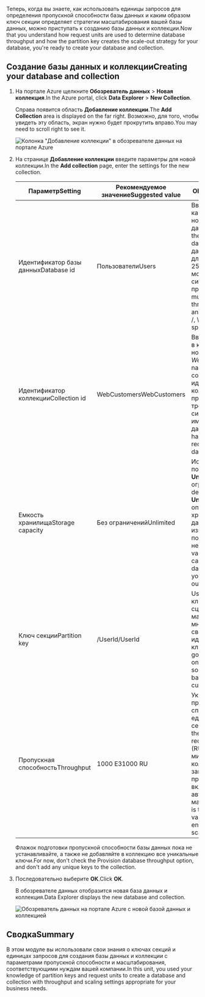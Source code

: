 <span data-ttu-id="b9491-101">Теперь, когда вы знаете, как использовать единицы запросов для определения пропускной способности базы данных и каким образом ключ секции определяет стратегии масштабирования вашей базы данных, можно приступать к созданию базы данных и коллекции.</span><span class="sxs-lookup"><span data-stu-id="b9491-101">Now that you understand how request units are used to determine database throughput and how the partition key creates the scale-out strategy for your database, you're ready to create your database and collection.</span></span>

## <a name="creating-your-database-and-collection"></a><span data-ttu-id="b9491-102">Создание базы данных и коллекции</span><span class="sxs-lookup"><span data-stu-id="b9491-102">Creating your database and collection</span></span>

1. <span data-ttu-id="b9491-103">На портале Azure щелкните **Обозреватель данных** > **Новая коллекция**.</span><span class="sxs-lookup"><span data-stu-id="b9491-103">In the Azure portal, click **Data Explorer** > **New Collection**.</span></span>
    
    <span data-ttu-id="b9491-104">Справа появится область **Добавление коллекции**.</span><span class="sxs-lookup"><span data-stu-id="b9491-104">The **Add Collection** area is displayed on the far right.</span></span> <span data-ttu-id="b9491-105">Возможно, для того, чтобы увидеть эту область, экран нужно будет прокрутить вправо.</span><span class="sxs-lookup"><span data-stu-id="b9491-105">You may need to scroll right to see it.</span></span>

    ![Колонка "Добавление коллекции" в обозревателе данных на портале Azure](../media/5-create-a-database-and-collection/azure-cosmosdb-data-explorer.png)

2. <span data-ttu-id="b9491-107">На странице **Добавление коллекции** введите параметры для новой коллекции.</span><span class="sxs-lookup"><span data-stu-id="b9491-107">In the **Add collection** page, enter the settings for the new collection.</span></span>

    <span data-ttu-id="b9491-108">Параметр</span><span class="sxs-lookup"><span data-stu-id="b9491-108">Setting</span></span>|<span data-ttu-id="b9491-109">Рекомендуемое значение</span><span class="sxs-lookup"><span data-stu-id="b9491-109">Suggested value</span></span>|<span data-ttu-id="b9491-110">ОПИСАНИЕ</span><span class="sxs-lookup"><span data-stu-id="b9491-110">Description</span></span>
    ---|---|---
    <span data-ttu-id="b9491-111">Идентификатор базы данных</span><span class="sxs-lookup"><span data-stu-id="b9491-111">Database id</span></span>|<span data-ttu-id="b9491-112">Пользователи</span><span class="sxs-lookup"><span data-stu-id="b9491-112">Users</span></span>|<span data-ttu-id="b9491-113">Введите *Users* в качестве имени для новой базы данных.</span><span class="sxs-lookup"><span data-stu-id="b9491-113">Enter *Users* as the name for the new database.</span></span> <span data-ttu-id="b9491-114">Имена баз данных должны быть длиной от 1 до 255 символов и не могут содержать символы /, \\, #, ? или пробел.</span><span class="sxs-lookup"><span data-stu-id="b9491-114">Database names must contain from 1 through 255 characters, and they cannot contain /, \\, #, ?, or a trailing space.</span></span>
    <span data-ttu-id="b9491-115">Идентификатор коллекции</span><span class="sxs-lookup"><span data-stu-id="b9491-115">Collection id</span></span>|<span data-ttu-id="b9491-116">WebCustomers</span><span class="sxs-lookup"><span data-stu-id="b9491-116">WebCustomers</span></span>|<span data-ttu-id="b9491-117">Введите *WebCustomers* в качестве имени для новой коллекции.</span><span class="sxs-lookup"><span data-stu-id="b9491-117">Enter *WebCustomers* as the name for your new collection.</span></span> <span data-ttu-id="b9491-118">Для идентификаторов коллекций предусмотрены те же требования к символам, что и для имен баз данных.</span><span class="sxs-lookup"><span data-stu-id="b9491-118">Collection ids have the same character requirements as database names.</span></span>
    <span data-ttu-id="b9491-119">Емкость хранилища</span><span class="sxs-lookup"><span data-stu-id="b9491-119">Storage capacity</span></span>| <span data-ttu-id="b9491-120">Без ограничений</span><span class="sxs-lookup"><span data-stu-id="b9491-120">Unlimited</span></span> |<span data-ttu-id="b9491-121">Используйте значение по умолчанию — **Unlimited** (Без ограничений).</span><span class="sxs-lookup"><span data-stu-id="b9491-121">Use the default value of **Unlimited**.</span></span> <span data-ttu-id="b9491-122">Это значение определяет емкость хранилища базы данных и позволяет изменять ее масштаб по мере необходимости.</span><span class="sxs-lookup"><span data-stu-id="b9491-122">This value is the storage capacity of the database, and it enables your database to scale out as needed.</span></span>
    <span data-ttu-id="b9491-123">Ключ секции</span><span class="sxs-lookup"><span data-stu-id="b9491-123">Partition key</span></span>|<span data-ttu-id="b9491-124">/UserId</span><span class="sxs-lookup"><span data-stu-id="b9491-124">/UserId</span></span>|<span data-ttu-id="b9491-125">UserID — хороший ключ секции для сценария интернет-магазина, так как многие запросы связаны с идентификаторами клиентов.</span><span class="sxs-lookup"><span data-stu-id="b9491-125">UserID is a good partition key for an online retail scenario, as so many queries are based around the customer ID.</span></span>
    <span data-ttu-id="b9491-126">Пропускная способность</span><span class="sxs-lookup"><span data-stu-id="b9491-126">Throughput</span></span>|<span data-ttu-id="b9491-127">1000 ЕЗ</span><span class="sxs-lookup"><span data-stu-id="b9491-127">1000 RU</span></span>|<span data-ttu-id="b9491-128">Укажите для пропускной способности 1000 единиц запросов в секунду (ЕЗ/с).</span><span class="sxs-lookup"><span data-stu-id="b9491-128">Change the throughput to 1000 request units per second (RU/s).</span></span> <span data-ttu-id="b9491-129">1000 — минимальное количество единиц запросов в секунду, при котором включается автоматическое масштабирование.</span><span class="sxs-lookup"><span data-stu-id="b9491-129">1000 is the minimum RU/s value you can set to enable automatic scaling.</span></span>
    
    <span data-ttu-id="b9491-130">Флажок подготовки пропускной способности базы данных пока не устанавливайте, а также не добавляйте в коллекцию все уникальные ключи.</span><span class="sxs-lookup"><span data-stu-id="b9491-130">For now, don't check the Provision database throughput option, and don't add any unique keys to the collection.</span></span> 
    
3. <span data-ttu-id="b9491-131">Последовательно выберите **ОК**.</span><span class="sxs-lookup"><span data-stu-id="b9491-131">Click **OK**.</span></span>

    <span data-ttu-id="b9491-132">В обозревателе данных отобразится новая база данных и коллекция.</span><span class="sxs-lookup"><span data-stu-id="b9491-132">Data Explorer displays the new database and collection.</span></span>

    ![Обозреватель данных на портале Azure с новой базой данных и коллекцией](../media/5-create-a-database-and-collection/azure-cosmos-db-new-collection.png)

## <a name="summary"></a><span data-ttu-id="b9491-134">Сводка</span><span class="sxs-lookup"><span data-stu-id="b9491-134">Summary</span></span>

<span data-ttu-id="b9491-135">В этом модуле вы использовали свои знания о ключах секций и единицах запросов для создания базы данных и коллекции с параметрами пропускной способности и масштабирования, соответствующими нуждам вашей компании.</span><span class="sxs-lookup"><span data-stu-id="b9491-135">In this unit, you used your knowledge of partition keys and request units to create a database and collection with throughput and scaling settings appropriate for your business needs.</span></span>
